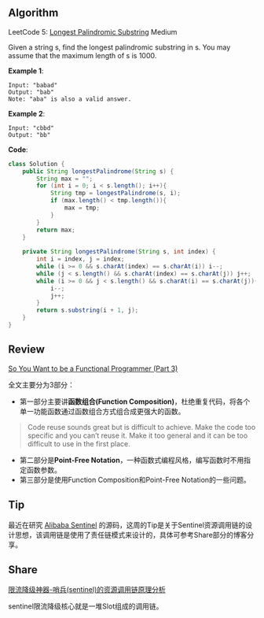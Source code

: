 ## Algorithm
LeetCode 5: [Longest Palindromic Substring](https://leetcode.com/problems/longest-palindromic-substring/) Medium

Given a string s, find the longest palindromic substring in s. You may assume that the maximum length of s is 1000.

**Example 1**:

```
Input: "babad"
Output: "bab"
Note: "aba" is also a valid answer.
```

**Example 2**:

```
Input: "cbbd"
Output: "bb"
```

**Code**:

``` java
class Solution {
    public String longestPalindrome(String s) {
        String max = "";
        for (int i = 0; i < s.length(); i++){
            String tmp = longestPalindrome(s, i);
            if (max.length() < tmp.length()){
                max = tmp;
            }
        }
        return max;
    }
    
    private String longestPalindrome(String s, int index) {
        int i = index, j = index;
        while (i >= 0 && s.charAt(index) == s.charAt(i)) i--;
        while (j < s.length() && s.charAt(index) == s.charAt(j)) j++;
        while (i >= 0 && j < s.length() && s.charAt(i) == s.charAt(j)){
            i--;
            j++;
        }
        return s.substring(i + 1, j);
    }
}
```

## Review
[So You Want to be a Functional Programmer (Part 3)](https://medium.com/@cscalfani/so-you-want-to-be-a-functional-programmer-part-3-1b0fd14eb1a7)

全文主要分为3部分：

* 第一部分主要讲**函数组合(Function Composition)**，杜绝重复代码，将各个单一功能函数通过函数组合方式组合成更强大的函数。

> Code reuse sounds great but is difficult to achieve. Make the code too specific and you can’t reuse it. Make it too general and it can be too difficult to use in the first place.

* 第二部分是**Point-Free Notation**，一种函数式编程风格，编写函数时不用指定函数参数。
* 第三部分是使用Function Composition和Point-Free Notation的一些问题。

## Tip
最近在研究 [Alibaba Sentinel](https://github.com/alibaba/Sentinel) 的源码，这周的Tip是关于Sentinel资源调用链的设计思想，该调用链是使用了责任链模式来设计的，具体可参考Share部分的博客分享。

## Share
[限流降级神器-哨兵(sentinel)的资源调用链原理分析](https://mp.weixin.qq.com/s/UEzwD22YC6jpp02foNSXnw)

sentinel限流降级核心就是一堆Slot组成的调用链。